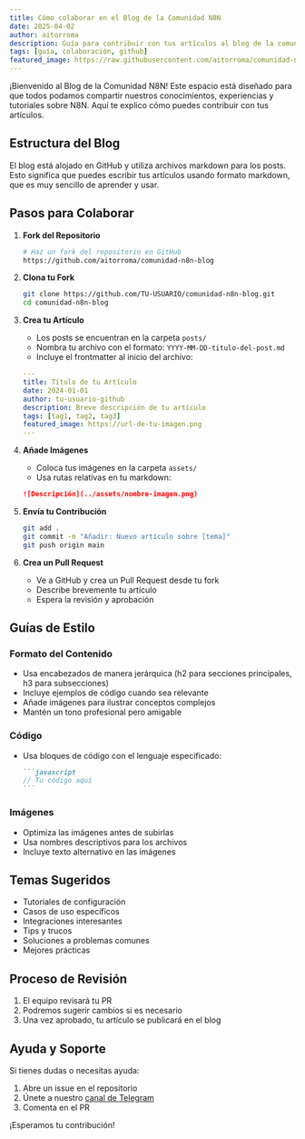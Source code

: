 ```yaml
---
title: Cómo colaborar en el Blog de la Comunidad N8N
date: 2025-04-02
author: aitorroma
description: Guía para contribuir con tus artículos al blog de la comunidad N8N
tags: [guía, colaboración, github]
featured_image: https://raw.githubusercontent.com/aitorroma/comunidad-n8n-blog/main/assets/mimi-thian-vdXMSiX-n6M-unsplash.jpg
---
```


¡Bienvenido al Blog de la Comunidad N8N! Este espacio está diseñado para que todos podamos compartir nuestros conocimientos, experiencias y tutoriales sobre N8N. Aquí te explico cómo puedes contribuir con tus artículos.

## Estructura del Blog

El blog está alojado en GitHub y utiliza archivos markdown para los posts. Esto significa que puedes escribir tus artículos usando formato markdown, que es muy sencillo de aprender y usar.

## Pasos para Colaborar

1. **Fork del Repositorio**
   ```bash
   # Haz un fork del repositorio en GitHub
   https://github.com/aitorroma/comunidad-n8n-blog
   ```

2. **Clona tu Fork**
   ```bash
   git clone https://github.com/TU-USUARIO/comunidad-n8n-blog.git
   cd comunidad-n8n-blog
   ```

3. **Crea tu Artículo**
   - Los posts se encuentran en la carpeta `posts/`
   - Nombra tu archivo con el formato: `YYYY-MM-DD-titulo-del-post.md`
   - Incluye el frontmatter al inicio del archivo:
   ```yaml
   ---
   title: Título de tu Artículo
   date: 2024-01-01
   author: tu-usuario-github
   description: Breve descripción de tu artículo
   tags: [tag1, tag2, tag3]
   featured_image: https://url-de-tu-imagen.png
   ---
   ```

4. **Añade Imágenes**
   - Coloca tus imágenes en la carpeta `assets/`
   - Usa rutas relativas en tu markdown:
   ```markdown
   ![Descripción](../assets/nombre-imagen.png)
   ```

5. **Envía tu Contribución**
   ```bash
   git add .
   git commit -m "Añadir: Nuevo artículo sobre [tema]"
   git push origin main
   ```

6. **Crea un Pull Request**
   - Ve a GitHub y crea un Pull Request desde tu fork
   - Describe brevemente tu artículo
   - Espera la revisión y aprobación

## Guías de Estilo

### Formato del Contenido

- Usa encabezados de manera jerárquica (h2 para secciones principales, h3 para subsecciones)
- Incluye ejemplos de código cuando sea relevante
- Añade imágenes para ilustrar conceptos complejos
- Mantén un tono profesional pero amigable

### Código

- Usa bloques de código con el lenguaje especificado:
  ````markdown
  ```javascript
  // Tu código aquí
  ```
  ````

### Imágenes

- Optimiza las imágenes antes de subirlas
- Usa nombres descriptivos para los archivos
- Incluye texto alternativo en las imágenes

## Temas Sugeridos

- Tutoriales de configuración
- Casos de uso específicos
- Integraciones interesantes
- Tips y trucos
- Soluciones a problemas comunes
- Mejores prácticas

## Proceso de Revisión

1. El equipo revisará tu PR
2. Podremos sugerir cambios si es necesario
3. Una vez aprobado, tu artículo se publicará en el blog

## Ayuda y Soporte

Si tienes dudas o necesitas ayuda:
1. Abre un issue en el repositorio
2. Únete a nuestro [canal de Telegram](https://t.me/aitorroma)
3. Comenta en el PR

¡Esperamos tu contribución!
